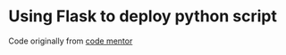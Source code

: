 # Using Flask to deploy python script
Code originally from [code mentor](https://www.codementor.io/sagaragarwal94/building-a-basic-restful-api-in-python-58k02xsiq)
